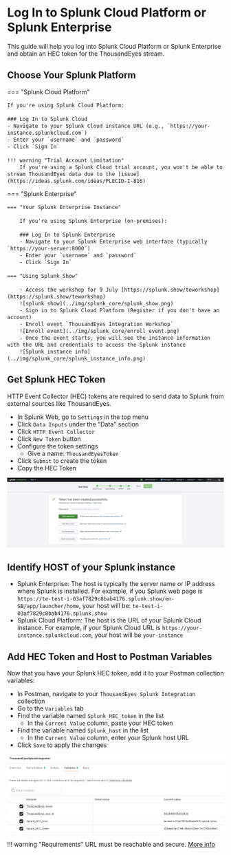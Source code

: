 # Log In to Splunk Cloud Platform or Splunk Enterprise

This guide will help you log into Splunk Cloud Platform or Splunk Enterprise and obtain an HEC token for the ThousandEyes stream.

## Choose Your Splunk Platform

=== "Splunk Cloud Platform"

    If you're using Splunk Cloud Platform:
    
    ### Log In to Splunk Cloud
    - Navigate to your Splunk Cloud instance URL (e.g., `https://your-instance.splunkcloud.com`)
    - Enter your `username` and `password`
    - Click `Sign In`

    !!! warning "Trial Account Limitation"
        If you're using a Splunk Cloud trial account, you won't be able to stream ThousandEyes data due to the [issue](https://ideas.splunk.com/ideas/PLECID-I-816)


=== "Splunk Enterprise"

    === "Your Splunk Enterprise Instance"

        If you're using Splunk Enterprise (on-premises):
        
        ### Log In to Splunk Enterprise
        - Navigate to your Splunk Enterprise web interface (typically `https://your-server:8000`)
        - Enter your `username` and `password`
        - Click `Sign In`

    === "Using Splunk Show"

        - Access the workshop for 9 July [https://splunk.show/teworkshop](https://splunk.show/teworkshop)
        ![splunk show](../img/splunk_core/splunk_show.png)
        - Sign in to Splunk Cloud Platform (Register if you don't have an account)
        - Enroll event `ThousandEyes Integration Workshop`
        ![Enroll event](../img/splunk_core/enroll_event.png)
        - Once the event starts, you will see the instance information with the URL and credentials to access the Splunk instance
        ![Splunk instance info](../img/splunk_core/splunk_instance_info.png)

## Get Splunk HEC Token

HTTP Event Collector (HEC) tokens are required to send data to Splunk from external sources like ThousandEyes.

- In Splunk Web, go to `Settings` in the top menu
- Click `Data Inputs` under the "Data" section
- Click `HTTP Event Collector`
- Click `New Token` button
- Configure the token settings
  - Give a name: `ThousandEyesToken`
- Click `Submit` to create the token
- Copy the HEC Token


![Hec Token](../img/splunk_core/copyHecToken.png)

## Identify HOST of your Splunk instance

- Splunk Enterprise: The host is typically the server name or IP address where Splunk is installed. For example, if you Splunk web page is `https://te-test-i-03af7829c8bab4176.splunk.show/en-GB/app/launcher/home`, your host will be: `te-test-i-03af7829c8bab4176.splunk.show`
- Splunk Cloud Platform: The host is the URL of your Splunk Cloud instance. For example, if your Splunk Cloud URL is `https://your-instance.splunkcloud.com`, your host will be `your-instance`

## Add HEC Token and Host to Postman Variables

Now that you have your Splunk HEC token, add it to your Postman collection variables:

- In Postman, navigate to your `ThousandEyes Splunk Integration` collection
- Go to the `Variables` tab
- Find the variable named `Splunk_HEC_token` in the list
    - In the `Current Value` column, paste your HEC token
- Find the variable named `Splunk_host` in the list
    - In the `Current Value` column, enter your Splunk host URL
- Click `Save` to apply the changes

![Splunk Enterprise Variables](../img/postman/SplunkEnterpriseVariables.png)


!!! warning "Requirements"
    URL must be reachable and secure. [More info](https://docs.thousandeyes.com/product-documentation/integration-guides/custom-built-integrations/opentelemetry/configure-splunk-integrations#url-target-requirements)
